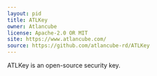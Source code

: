 ```yaml
---
layout: pid
title: ATLKey
owner: Atlancube
license: Apache-2.0 OR MIT
site: https://www.atlancube.com/
source: https://github.com/atlancube-rd/ATLKey
---
```

ATLKey is an open-source security key.